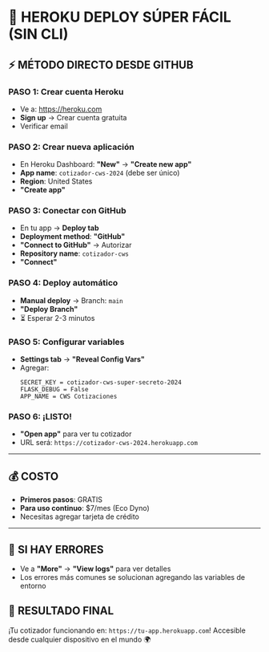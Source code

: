 # 🌊 **HEROKU DEPLOY SÚPER FÁCIL (SIN CLI)**

## ⚡ **MÉTODO DIRECTO DESDE GITHUB**

### **PASO 1: Crear cuenta Heroku**
- Ve a: https://heroku.com
- **Sign up** → Crear cuenta gratuita
- Verificar email

### **PASO 2: Crear nueva aplicación**
- En Heroku Dashboard: **"New"** → **"Create new app"**
- **App name**: `cotizador-cws-2024` (debe ser único)
- **Region**: United States
- **"Create app"**

### **PASO 3: Conectar con GitHub**
- En tu app → **Deploy tab**
- **Deployment method**: **"GitHub"**
- **"Connect to GitHub"** → Autorizar
- **Repository name**: `cotizador-cws`
- **"Connect"**

### **PASO 4: Deploy automático**
- **Manual deploy** → Branch: `main`
- **"Deploy Branch"**
- ⏳ Esperar 2-3 minutos

### **PASO 5: Configurar variables**
- **Settings tab** → **"Reveal Config Vars"**
- Agregar:
  ```
  SECRET_KEY = cotizador-cws-super-secreto-2024
  FLASK_DEBUG = False  
  APP_NAME = CWS Cotizaciones
  ```

### **PASO 6: ¡LISTO!**
- **"Open app"** para ver tu cotizador
- URL será: `https://cotizador-cws-2024.herokuapp.com`

---

## 💰 **COSTO**
- **Primeros pasos**: GRATIS
- **Para uso continuo**: $7/mes (Eco Dyno)
- Necesitas agregar tarjeta de crédito

---

## 🔧 **SI HAY ERRORES**
- Ve a **"More"** → **"View logs"** para ver detalles
- Los errores más comunes se solucionan agregando las variables de entorno

## 🎉 **RESULTADO FINAL**
¡Tu cotizador funcionando en: `https://tu-app.herokuapp.com`!
Accesible desde cualquier dispositivo en el mundo 🌍